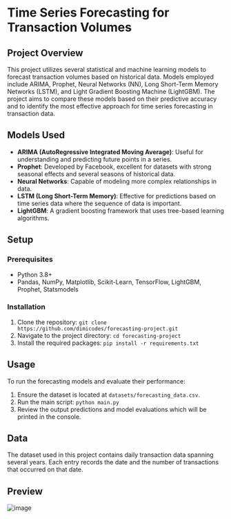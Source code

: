 # Time Series Forecasting for Transaction Volumes

## Project Overview
This project utilizes several statistical and machine learning models to forecast transaction volumes based on historical data. Models employed include ARIMA, Prophet, Neural Networks (NN), Long Short-Term Memory Networks (LSTM), and Light Gradient Boosting Machine (LightGBM). The project aims to compare these models based on their predictive accuracy and to identify the most effective approach for time series forecasting in transaction data.

## Models Used
- **ARIMA (AutoRegressive Integrated Moving Average)**: Useful for understanding and predicting future points in a series.
- **Prophet**: Developed by Facebook, excellent for datasets with strong seasonal effects and several seasons of historical data.
- **Neural Networks**: Capable of modeling more complex relationships in data.
- **LSTM (Long Short-Term Memory)**: Effective for predictions based on time series data where the sequence of data is important.
- **LightGBM**: A gradient boosting framework that uses tree-based learning algorithms.

## Setup
### Prerequisites
- Python 3.8+
- Pandas, NumPy, Matplotlib, Scikit-Learn, TensorFlow, LightGBM, Prophet, Statsmodels

### Installation
1. Clone the repository:
```git clone https://github.com/dimicodes/forecasting-project.git```
2. Navigate to the project directory:
```cd forecasting-project```
3. Install the required packages:
```pip install -r requirements.txt```


## Usage
To run the forecasting models and evaluate their performance:
1. Ensure the dataset is located at `datasets/forecasting_data.csv`.
2. Run the main script:
```python main.py```
3. Review the output predictions and model evaluations which will be printed in the console.

## Data
The dataset used in this project contains daily transaction data spanning several years. Each entry records the date and the number of transactions that occurred on that date.

## Preview

![image](https://github.com/dimicodes/Time-Series-Forecasting-Python/assets/45632694/27065e64-445a-4ac9-b3f9-36323ddc4287)



